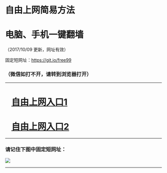 ﻿# 自由上网简易方法

# 电脑、手机一键翻墙

（2017/10/09 更新，网址有效）

固定短网址：https://git.io/free99

### （微信如打不开，请转到浏览器打开）


***





# &nbsp;&nbsp; <a href="http://ft2530023868.fwq-tz-1001.info/fwqtz01.html?t=100900113479 " target="_blank">自由上网入口1</a>
# &nbsp;&nbsp; <a href="http://ft1747631856.fwq-tz-1002.info/fwqtz02.html?t=100900114372 " target="_blank">自由上网入口2</a>
***

### 请记住下图中固定短网址：

<img src="https://s3-us-west-2.amazonaws.com/fwq-1001/yjfq-20170905okok.png" /> 


***

